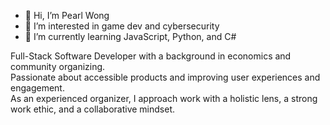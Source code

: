 - 👋 Hi, I’m Pearl Wong
- 👀 I’m interested in game dev and cybersecurity
- 🌱 I’m currently learning JavaScript, Python, and C#

Full-Stack Software Developer with a background in economics and community organizing.   
Passionate about accessible products and improving user experiences and engagement.   
As an experienced organizer, I approach work with a holistic lens, a strong work ethic, and a collaborative mindset.  

